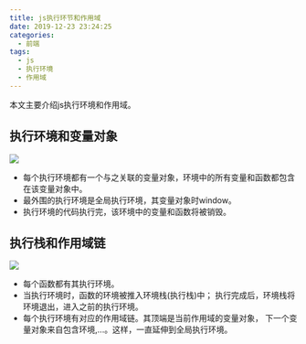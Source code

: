 ```yaml
---
title: js执行环节和作用域
date: 2019-12-23 23:24:25
categories:
  - 前端
tags:
  - js
  - 执行环境
  - 作用域
---
```


本文主要介绍js执行环境和作用域。
<!-- more -->

## 执行环境和变量对象

![](/medias/js-context-chain/1.png)

- 每个执行环境都有一个与之关联的变量对象，环境中的所有变量和函数都包含在该变量对象中。
- 最外围的执行环境是全局执行环境，其变量对象时window。
- 执行环境的代码执行完，该环境中的变量和函数将被销毁。

## 执行栈和作用域链
![](/medias/js-context-chain/2.png)

- 每个函数都有其执行环境。
- 当执行环境时，函数的环境被推入环境栈(执行栈)中；
  执行完成后，环境栈将环境退出，进入之前的执行环境。
- 每个执行环境有对应的作用域链。其顶端是当前作用域的变量对象，
  下一个变量对象来自包含环境,...。这样，一直延伸到全局执行环境。
